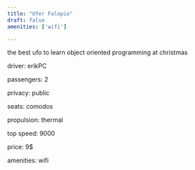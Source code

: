 ```yaml
---
title: "Ufer Falopio"
draft: false
amenities: ['wifi']

---
```

the best ufo to learn object oriented programming at christmas

driver: erikPC

passengers: 2

privacy: public

seats: comodos

propulsion: thermal

top speed: 9000

price: 9$

amenities: wifi

